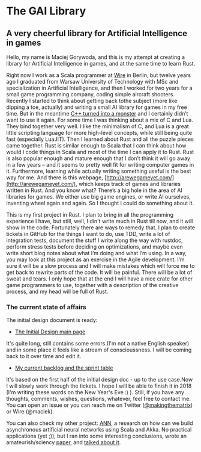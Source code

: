 # The GAI Library
## A very cheerful library for Artificial Intelligence in games

Hello, my name is Maciej Gorywoda, and this is my attempt at creating a library for Artificial Intelligence in games, and at the same time to learn Rust. 

Right now I work as a Scala programmer at [Wire](https://wire.com/en/) in Berlin, but twelve years ago I graduated from Warsaw University of Technology with MSc and specialization in Artificial Intelligence, and then I worked for two years for a small game programming company, coding simple aircraft shooters. Recently I started to think about getting back tothe subject (more like dipping a toe, actually) and writing a small AI library for games in my free time. But in the meantime [C++ turned into a monster](https://yosefk.com/c++fqa/) and I certainly didn’t want to use it again. For some time I was thinking about a mix of C and Lua. They bind together very well. I like the minimalism of C, and Lua is a great little scripting language for more high-level concepts, while still being quite fast (especially LuaJIT). Then I learned about Rust and all the puzzle pieces came together. Rust is similar enough to Scala that I can think about how would I code things in Scala and most of the time I can apply it to Rust. Rust is also popular enough and mature enough that I don’t think it will go away in a few years – and it seems to pretty well fit for writing computer games in it. Furthermore, learning while actually writing something useful is the best way for me. And there is this webpage, [http://arewegameyet.com/](http://arewegameyet.com/), which keeps track of games and libraries written in Rust. And you know what? There’s a big hole in the area of AI libraries for games. We either use big game engines, or write AI ourselves, inventing wheel again and again. So I thought I could do something about it.

This is my first project in Rust. I plan to bring in all the programming experience I have, but still, well, I din't write much in Rust till now, and it will show in the code. Fortunately there are ways to remedy that. I plan to create tickets in GitHub for the things I want to do, use TDD, write a lot of integration tests, document the stuff I write along the way with rustdoc, perform stress tests before deciding on optimizations, and maybe even write short blog notes about what I’m doing and what I’m using. In a way, you may look at this project as an exercise in the Agile development.  I’m sure it will be a slow process and I will make mistakes which will force me to get back to rewrite parts of the code. It will be painful. There will be a lot of sweat and tears. I only hope that at the end I will have a nice crate for other game programmers to use, together with a description of the creative process, and my head will be full of Rust.  

### The current state of affairs

The initial design document is ready:
* [The Initial Design main page](https://github.com/makingthematrix/gailibrary/wiki/Initial-Design)

It's quite long, still contains some errors (I'm not a native English speaker) and in some place it feels like a stream of conscioussness. I will be coming back to it over time and edit it.

* [My current backlog and the sprint table](https://github.com/makingthematrix/gailibrary/projects/1)

It's based on the first half of the initial design doc - up to the use case.Now I will slowly work through the tickets. I hope I will be able to finish it in 2018 (I'm writing these words on the New Year's Eve :) ). Still, if you have any thoughts, comments, wishes, questions, whatever, feel free to contact me. You can open an issue or you can reach me on Twitter ([@makingthematrix](https://twitter.com/makingthematrix)) or Wire (@maciek).

You can also check my other project: [ANN](https://github.com/makingthematrix/ann), a research on how can we build asynchronous artificial neural networks using Scala and Akka. No practical applications (yet ;)), but I ran into some interesting conclusions, wrote an amateurish/sciency [paper](https://github.com/makingthematrix/ann/blob/SOSWithBlock_1.0/doc/ArtificialNeuralNetworksInAkka.pdf), and [talked about it](https://www.youtube.com/watch?v=5r4LSQT7Uc4&t=1s).
